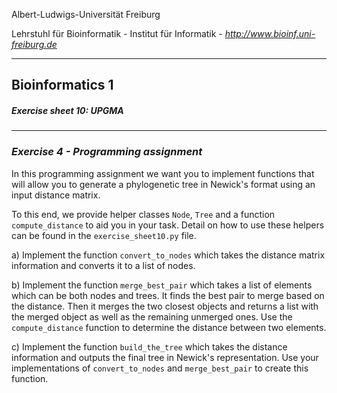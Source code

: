 Albert-Ludwigs-Universität Freiburg

Lehrstuhl für Bioinformatik - Institut für Informatik - *http://www.bioinf.uni-freiburg.de*


---
## Bioinformatics 1
##### Exercise sheet 10: UPGMA
---

### _Exercise 4 - Programming assignment_
In this programming assignment we want you to implement functions that will allow you to generate a phylogenetic tree in Newick's format using an input distance matrix.

To this end, we provide helper classes `Node`, `Tree` and a function `compute_distance` to aid you in your task. Detail on how to use these helpers can be found in the `exercise_sheet10.py` file.

a) Implement the function `convert_to_nodes` which takes the distance matrix information and converts it to a list of nodes.

b) Implement the function `merge_best_pair` which takes a list of elements which can be both nodes and trees. It finds the best pair to merge based on the distance. Then it merges the two closest objects and returns a list with the merged object as well as the remaining unmerged ones.
Use the `compute_distance` function to determine the distance between two elements.

c) Implement the function `build_the_tree` which takes the distance information and outputs the final tree in Newick's representation.
Use your implementations of `convert_to_nodes` and `merge_best_pair` to create this function.